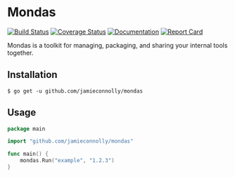 # Mondas

[![Build Status][build-status-image]][build-status-url]
[![Coverage Status][coverage-status-image]][coverage-status-url]
[![Documentation][documentation-image]][documentation-url]
[![Report Card][report-card-image]][report-card-url]

Mondas is a toolkit for managing, packaging, and sharing your internal tools together.

## Installation

```
$ go get -u github.com/jamieconnolly/mondas
```

## Usage

```go
package main

import "github.com/jamieconnolly/mondas"

func main() {
    mondas.Run("example", "1.2.3")
}
```

[build-status-image]: https://api.travis-ci.org/jamieconnolly/mondas.svg?branch=master
[build-status-url]: https://travis-ci.org/jamieconnolly/mondas

[coverage-status-image]: https://coveralls.io/repos/github/jamieconnolly/mondas/badge.svg?branch=master
[coverage-status-url]: https://coveralls.io/github/jamieconnolly/mondas?branch=master

[documentation-image]: https://godoc.org/github.com/jamieconnolly/mondas?status.svg
[documentation-url]: https://godoc.org/github.com/jamieconnolly/mondas

[report-card-image]: https://goreportcard.com/badge/jamieconnolly/mondas
[report-card-url]: https://goreportcard.com/report/jamieconnolly/mondas
